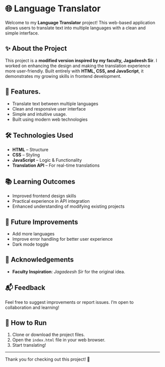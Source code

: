 # 🌐 Language Translator

Welcome to my **Language Translator** project! This web-based application allows users to translate text into multiple languages with a clean and simple interface.

## ✨ About the Project

This project is a **modified version inspired by my faculty, Jagadeesh Sir**. I worked on enhancing the design and making the translation experience more user-friendly. Built entirely with **HTML, CSS, and JavaScript**, it demonstrates my growing skills in frontend development.

## 🚀 Features.

- Translate text between multiple languages
- Clean and responsive user interface
- Simple and intuitive usage.
- Built using modern web technologies

## 🛠️ Technologies Used

- **HTML** – Structure
- **CSS** – Styling
- **JavaScript** – Logic & Functionality
- **Translation API** – For real-time translations

## 📚 Learning Outcomes

- Improved frontend design skills
- Practical experience in API integration
- Enhanced understanding of modifying existing projects

## 📌 Future Improvements

- Add more languages
- Improve error handling for better user experience
- Dark mode toggle

## 🙏 Acknowledgements

- **Faculty Inspiration**: *Jagadeesh Sir* for the original idea.
## 📬 Feedback

Feel free to suggest improvements or report issues. I’m open to collaboration and learning!

## 📂 How to Run

1. Clone or download the project files.
2. Open the `index.html` file in your web browser.
3. Start translating!

---

Thank you for checking out this project! 🚀
